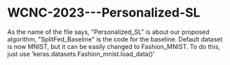 # WCNC-2023---Personalized-SL
As the name of the file says, "Personalized_SL" is about our proposed algorithm, "SplitFed_Baseline" is the code for the baseline.
Default dataset is now MNIST, but it can be easily changed to Fashion_MNIST. 
To do this, just use 'keras.datasets.Fashion_mnist.load_data()'
